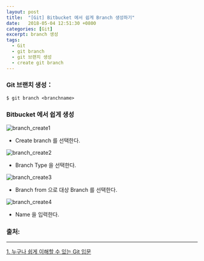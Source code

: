 ```yaml
---
layout: post
title:  "[Git] Bitbucket 에서 쉽게 Branch 생성하기"
date:   2018-05-04 12:51:30 +0800
categories: [Git]
excerpt: branch 생성
tags:
  - Git
  - git branch
  - git 브랜치 생성
  - create git branch
---
```


### Git 브랜치 생성：

```
$ git branch <branchname>
```

### Bitbucket 에서 쉽게 생성

![branch_create1](https://swift-man.github.io/assets/images/branch_create1.png)

* Create branch 를 선택한다.

![branch_create2](https://swift-man.github.io/assets/images/branch_create2.png)

* Branch Type 을 선택한다.

![branch_create3](https://swift-man.github.io/assets/images/branch_create3.png)

* Branch from 으로 대상 Branch 를 선택한다.

![branch_create4](https://swift-man.github.io/assets/images/branch_create4.png)

* Name 을 입력한다.


### 출처:

---

[1. 누구나 쉽게 이해할 수 있는 Git 입문](https://backlog.com/git-tutorial/kr/stepup/stepup2_2.html)

